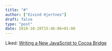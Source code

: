 ```yaml
---
title: "#"
author: ["Eivind Hjertnes"]
draft: false
type: "post"
date: 2018-10-28T15:46:06+01:00
---
```


Liked:
[Writing
a New JavaScript to Cocoa Bridge](http://shapeof.com/archives/2018/9/writing%5Fa%5Fnew%5Fjavascript%5Fto%5Fcocoa%5Fbridge.html)
